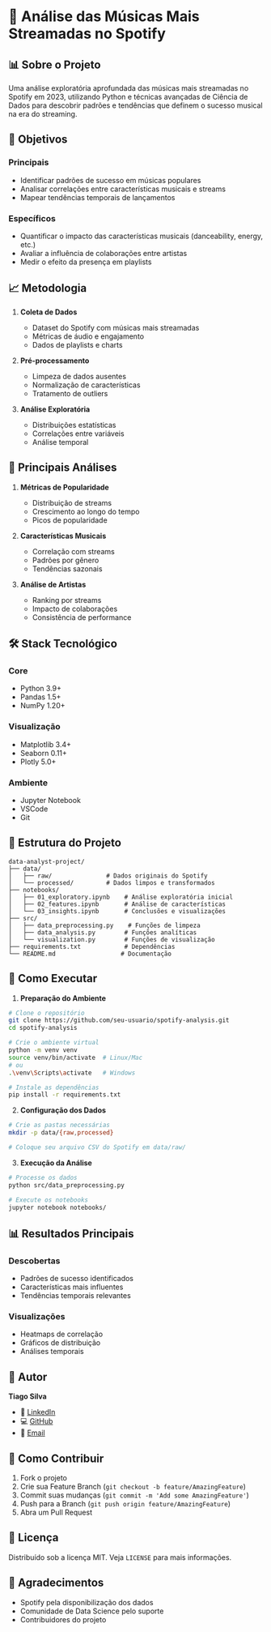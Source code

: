 # 🎵 Análise das Músicas Mais Streamadas no Spotify

## 📊 Sobre o Projeto
Uma análise exploratória aprofundada das músicas mais streamadas no Spotify em 2023, utilizando Python e técnicas avançadas de Ciência de Dados para descobrir padrões e tendências que definem o sucesso musical na era do streaming.

## 🎯 Objetivos
### Principais
- Identificar padrões de sucesso em músicas populares
- Analisar correlações entre características musicais e streams
- Mapear tendências temporais de lançamentos

### Específicos 
- Quantificar o impacto das características musicais (danceability, energy, etc.)
- Avaliar a influência de colaborações entre artistas
- Medir o efeito da presença em playlists

## 📈 Metodologia
1. **Coleta de Dados**
   - Dataset do Spotify com músicas mais streamadas
   - Métricas de áudio e engajamento 
   - Dados de playlists e charts

2. **Pré-processamento**
   - Limpeza de dados ausentes
   - Normalização de características
   - Tratamento de outliers

3. **Análise Exploratória**
   - Distribuições estatísticas
   - Correlações entre variáveis
   - Análise temporal

## 🔬 Principais Análises
1. **Métricas de Popularidade**
   - Distribuição de streams
   - Crescimento ao longo do tempo
   - Picos de popularidade

2. **Características Musicais**
   - Correlação com streams
   - Padrões por gênero
   - Tendências sazonais

3. **Análise de Artistas**
   - Ranking por streams
   - Impacto de colaborações
   - Consistência de performance

## 🛠️ Stack Tecnológico
### Core
- Python 3.9+
- Pandas 1.5+
- NumPy 1.20+

### Visualização
- Matplotlib 3.4+
- Seaborn 0.11+
- Plotly 5.0+

### Ambiente
- Jupyter Notebook
- VSCode
- Git

## 📁 Estrutura do Projeto
```
data-analyst-project/
├── data/
│   ├── raw/               # Dados originais do Spotify
│   └── processed/         # Dados limpos e transformados
├── notebooks/
│   ├── 01_exploratory.ipynb    # Análise exploratória inicial
│   ├── 02_features.ipynb       # Análise de características
│   └── 03_insights.ipynb       # Conclusões e visualizações
├── src/
│   ├── data_preprocessing.py    # Funções de limpeza
│   ├── data_analysis.py        # Funções analíticas
│   └── visualization.py        # Funções de visualização
├── requirements.txt            # Dependências
└── README.md                  # Documentação
```

## 🚀 Como Executar
1. **Preparação do Ambiente**
```bash
# Clone o repositório
git clone https://github.com/seu-usuario/spotify-analysis.git
cd spotify-analysis

# Crie o ambiente virtual
python -m venv venv
source venv/bin/activate  # Linux/Mac
# ou
.\venv\Scripts\activate   # Windows

# Instale as dependências
pip install -r requirements.txt
```

2. **Configuração dos Dados**
```bash
# Crie as pastas necessárias
mkdir -p data/{raw,processed}

# Coloque seu arquivo CSV do Spotify em data/raw/
```

3. **Execução da Análise**
```bash
# Processe os dados
python src/data_preprocessing.py

# Execute os notebooks
jupyter notebook notebooks/
```

## 📊 Resultados Principais
### Descobertas
- Padrões de sucesso identificados
- Características mais influentes
- Tendências temporais relevantes

### Visualizações
- Heatmaps de correlação
- Gráficos de distribuição
- Análises temporais

## 👤 Autor
**Tiago Silva**
- 🔗 [LinkedIn](https://www.linkedin.com/in/tiagocientistadados)
- 💻 [GitHub](https://github.com/tmarsbr)
- 📧 [Email](mailto:tiagomars233@gmail.com)

## 🤝 Como Contribuir
1. Fork o projeto
2. Crie sua Feature Branch (`git checkout -b feature/AmazingFeature`)
3. Commit suas mudanças (`git commit -m 'Add some AmazingFeature'`)
4. Push para a Branch (`git push origin feature/AmazingFeature`)
5. Abra um Pull Request

## 📝 Licença
Distribuído sob a licença MIT. Veja `LICENSE` para mais informações.

## 🙏 Agradecimentos
- Spotify pela disponibilização dos dados
- Comunidade de Data Science pelo suporte
- Contribuidores do projeto